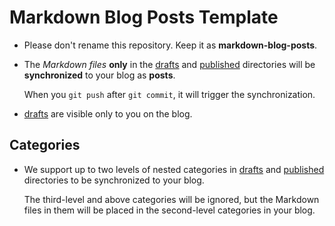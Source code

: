 # Markdown Blog Posts Template

- Please don't rename this repository. Keep it as **markdown-blog-posts**.
- The *Markdown files* **only** in the [drafts](./drafts) and [published](./published) directories will be **synchronized** to your blog as **posts**.

	When you `git push` after `git commit`, it will trigger the synchronization.

- [drafts](./drafts) are visible only to you on the blog.

## Categories

- We support up to two levels of nested categories in [drafts](./drafts) and [published](./published) directories to be synchronized to your blog.

	The third-level and above categories will be ignored, but the Markdown files in them will be placed in the second-level categories in your blog.
